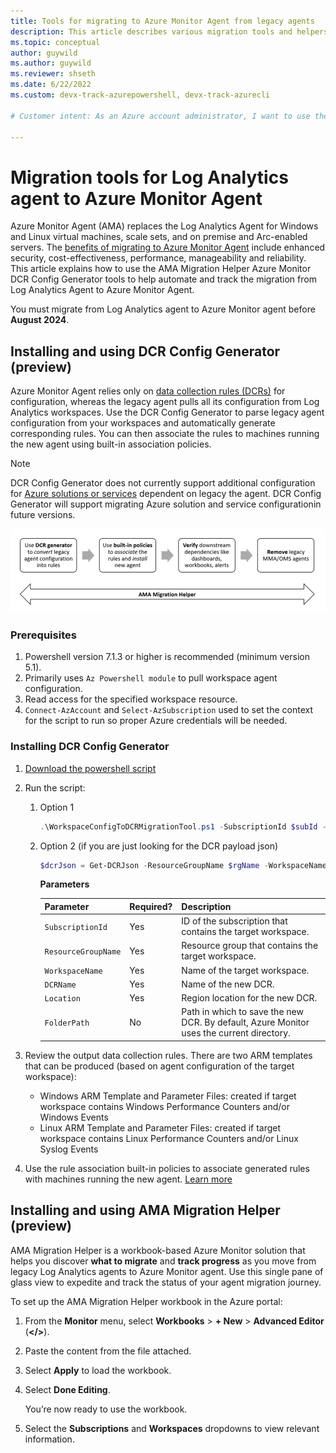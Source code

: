```yaml
---
title: Tools for migrating to Azure Monitor Agent from legacy agents 
description: This article describes various migration tools and helpers available for migrating from existing legacy agents to the new Azure Monitor agent (AMA) and data collection rules (DCR).
ms.topic: conceptual
author: guywild
ms.author: guywild
ms.reviewer: shseth
ms.date: 6/22/2022 
ms.custom: devx-track-azurepowershell, devx-track-azurecli

# Customer intent: As an Azure account administrator, I want to use the available Azure Monitor tools to migrate from Log Analytics agent to Azure Monitor Agent and track the status of the migration in my account.    

---
```


# Migration tools for Log Analytics agent to Azure Monitor Agent

Azure Monitor Agent (AMA) replaces the Log Analytics Agent for Windows and Linux virtual machines, scale sets, and on premise and Arc-enabled servers. The [benefits of migrating to Azure Monitor Agent](../agents/azure-monitor-agent-migration.md) include enhanced security, cost-effectiveness, performance, manageability and reliability. This article explains how to use the AMA Migration Helper Azure Monitor DCR Config Generator tools to help automate and track the migration from Log Analytics Agent to Azure Monitor Agent.

You must migrate from Log Analytics agent to Azure Monitor agent before **August 2024**. 

## Installing and using DCR Config Generator (preview)
Azure Monitor Agent relies only on [data collection rules (DCRs)](../essentials/data-collection-rule-overview.md) for configuration, whereas the legacy agent pulls all its configuration from Log Analytics workspaces. Use the DCR Config Generator to parse legacy agent configuration from your workspaces and automatically generate corresponding rules. You can then associate the rules to machines running the new agent using built-in association policies. 

> [!NOTE]
> DCR Config Generator does not currently support additional configuration for [Azure solutions or services](./azure-monitor-agent-overview.md#supported-services-and-features) dependent on legacy the agent. DCR Config Generator will support migrating Azure solution and service configurationin future versions.

![Flow diagram that shows the steps involved in agent migration.](media/azure-monitor-agent-migration/mma-to-ama-migration-steps.png)

### Prerequisites

1. Powershell version 7.1.3 or higher is recommended (minimum version 5.1).
1. Primarily uses `Az Powershell module` to pull workspace agent configuration.
1. Read access for the specified workspace resource.
1. `Connect-AzAccount` and `Select-AzSubscription` used to set the context for the script to run so proper Azure credentials will be needed.

### Installing DCR Config Generator

1. [Download the powershell script](https://github.com/microsoft/AzureMonitorCommunity/tree/master/Azure%20Services/Azure%20Monitor/Agents/Migration%20Tools)
1. Run the script:

	1. Option 1

		```powershell
		.\WorkspaceConfigToDCRMigrationTool.ps1 -SubscriptionId $subId -ResourceGroupName $rgName -WorkspaceName $workspaceName -DCRName $dcrName -Location $location -FolderPath $folderPath
		```
	1. Option 2 (if you are just looking for the DCR payload json)

		```powershell
		$dcrJson = Get-DCRJson -ResourceGroupName $rgName -WorkspaceName $workspaceName -PlatformType $platformType $dcrJson | ConvertTo-Json -Depth 10 | Out-File "<filepath>\OutputFiles\dcr_output.json"
		```
	
		**Parameters**  
		
		| Parameter | Required? | Description |
		|------|------|------|
		| `SubscriptionId` | Yes | ID of the subscription that contains the target workspace. |
		| `ResourceGroupName` | Yes | Resource group that contains the target workspace. |
		| `WorkspaceName` | Yes | Name of the target workspace. |
		| `DCRName` | Yes | Name of the new DCR. |
		| `Location` | Yes | Region location for the new DCR. |
		| `FolderPath` | No | Path in which to save the new DCR. By default, Azure Monitor uses the current directory. |  
	
1. Review the output data collection rules. There are two ARM templates that can be produced (based on agent configuration of the target workspace):
	- Windows ARM Template and Parameter Files: created if target workspace contains Windows Performance Counters and/or Windows Events
	- Linux ARM Template and Parameter Files: created if target workspace contains Linux Performance Counters and/or Linux Syslog Events
	
1. Use the rule association built-in policies to associate generated rules with machines running the new agent. [Learn more](./data-collection-rule-azure-monitor-agent.md#create-data-collection-rule-and-association)

## Installing and using AMA Migration Helper (preview)

AMA Migration Helper is a workbook-based Azure Monitor solution that helps you discover **what to migrate** and **track progress** as you move from legacy Log Analytics agents to Azure Monitor agent. Use this single pane of glass view to expedite and track the status of your agent migration journey. 

To set up the AMA Migration Helper workbook in the Azure portal:

1. From the **Monitor** menu, select **Workbooks** > **+ New** > **Advanced Editor** (**</>**).
4. Paste the content from the file attached.
5. Select **Apply** to load the workbook. 
1. Select **Done Editing**. 

    You’re now ready to use the workbook.

1. Select the **Subscriptions** and **Workspaces** dropdowns to view relevant information.

